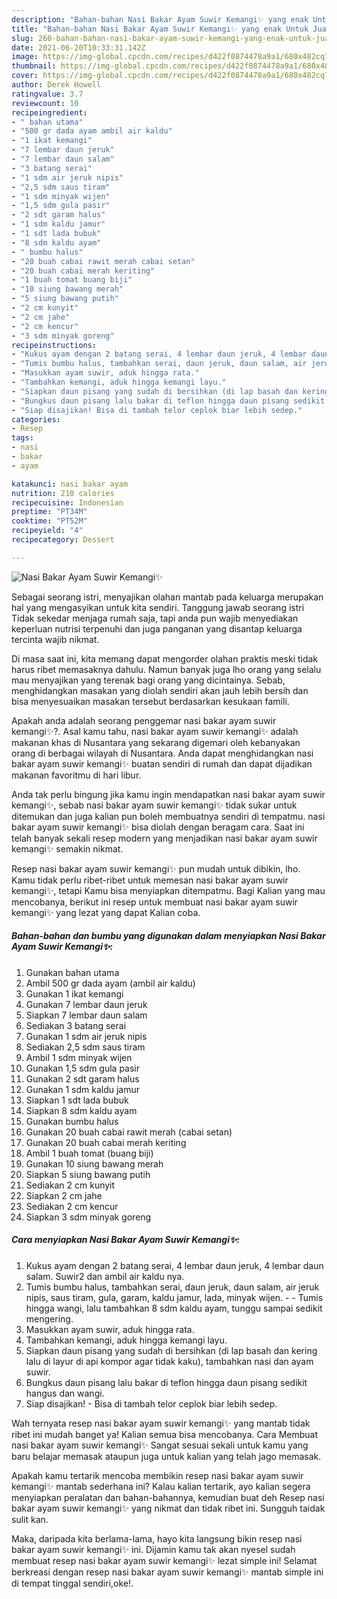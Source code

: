 ```yaml
---
description: "Bahan-bahan Nasi Bakar Ayam Suwir Kemangi✨ yang enak Untuk Jualan"
title: "Bahan-bahan Nasi Bakar Ayam Suwir Kemangi✨ yang enak Untuk Jualan"
slug: 260-bahan-bahan-nasi-bakar-ayam-suwir-kemangi-yang-enak-untuk-jualan
date: 2021-06-20T10:33:31.142Z
image: https://img-global.cpcdn.com/recipes/d422f0874478a9a1/680x482cq70/nasi-bakar-ayam-suwir-kemangi✨-foto-resep-utama.jpg
thumbnail: https://img-global.cpcdn.com/recipes/d422f0874478a9a1/680x482cq70/nasi-bakar-ayam-suwir-kemangi✨-foto-resep-utama.jpg
cover: https://img-global.cpcdn.com/recipes/d422f0874478a9a1/680x482cq70/nasi-bakar-ayam-suwir-kemangi✨-foto-resep-utama.jpg
author: Derek Howell
ratingvalue: 3.7
reviewcount: 10
recipeingredient:
- " bahan utama"
- "500 gr dada ayam ambil air kaldu"
- "1 ikat kemangi"
- "7 lembar daun jeruk"
- "7 lembar daun salam"
- "3 batang serai"
- "1 sdm air jeruk nipis"
- "2,5 sdm saus tiram"
- "1 sdm minyak wijen"
- "1,5 sdm gula pasir"
- "2 sdt garam halus"
- "1 sdm kaldu jamur"
- "1 sdt lada bubuk"
- "8 sdm kaldu ayam"
- " bumbu halus"
- "20 buah cabai rawit merah cabai setan"
- "20 buah cabai merah keriting"
- "1 buah tomat buang biji"
- "10 siung bawang merah"
- "5 siung bawang putih"
- "2 cm kunyit"
- "2 cm jahe"
- "2 cm kencur"
- "3 sdm minyak goreng"
recipeinstructions:
- "Kukus ayam dengan 2 batang serai, 4 lembar daun jeruk, 4 lembar daun salam. Suwir2 dan ambil air kaldu nya."
- "Tumis bumbu halus, tambahkan serai, daun jeruk, daun salam, air jeruk nipis, saus tiram, gula, garam, kaldu jamur, lada, minyak wijen.   Tumis hingga wangi, lalu tambahkan 8 sdm kaldu ayam, tunggu sampai sedikit mengering."
- "Masukkan ayam suwir, aduk hingga rata."
- "Tambahkan kemangi, aduk hingga kemangi layu."
- "Siapkan daun pisang yang sudah di bersihkan (di lap basah dan kering lalu di layur di api kompor agar tidak kaku), tambahkan nasi dan ayam suwir."
- "Bungkus daun pisang lalu bakar di teflon hingga daun pisang sedikit hangus dan wangi."
- "Siap disajikan! Bisa di tambah telor ceplok biar lebih sedep."
categories:
- Resep
tags:
- nasi
- bakar
- ayam

katakunci: nasi bakar ayam 
nutrition: 210 calories
recipecuisine: Indonesian
preptime: "PT34M"
cooktime: "PT52M"
recipeyield: "4"
recipecategory: Dessert

---
```



![Nasi Bakar Ayam Suwir Kemangi✨](https://img-global.cpcdn.com/recipes/d422f0874478a9a1/680x482cq70/nasi-bakar-ayam-suwir-kemangi✨-foto-resep-utama.jpg)

Sebagai seorang istri, menyajikan olahan mantab pada keluarga merupakan hal yang mengasyikan untuk kita sendiri. Tanggung jawab seorang istri Tidak sekedar menjaga rumah saja, tapi anda pun wajib menyediakan keperluan nutrisi terpenuhi dan juga panganan yang disantap keluarga tercinta wajib nikmat.

Di masa  saat ini, kita memang dapat mengorder olahan praktis meski tidak harus ribet memasaknya dahulu. Namun banyak juga lho orang yang selalu mau menyajikan yang terenak bagi orang yang dicintainya. Sebab, menghidangkan masakan yang diolah sendiri akan jauh lebih bersih dan bisa menyesuaikan masakan tersebut berdasarkan kesukaan famili. 



Apakah anda adalah seorang penggemar nasi bakar ayam suwir kemangi✨?. Asal kamu tahu, nasi bakar ayam suwir kemangi✨ adalah makanan khas di Nusantara yang sekarang digemari oleh kebanyakan orang di berbagai wilayah di Nusantara. Anda dapat menghidangkan nasi bakar ayam suwir kemangi✨ buatan sendiri di rumah dan dapat dijadikan makanan favoritmu di hari libur.

Anda tak perlu bingung jika kamu ingin mendapatkan nasi bakar ayam suwir kemangi✨, sebab nasi bakar ayam suwir kemangi✨ tidak sukar untuk ditemukan dan juga kalian pun boleh membuatnya sendiri di tempatmu. nasi bakar ayam suwir kemangi✨ bisa diolah dengan beragam cara. Saat ini telah banyak sekali resep modern yang menjadikan nasi bakar ayam suwir kemangi✨ semakin nikmat.

Resep nasi bakar ayam suwir kemangi✨ pun mudah untuk dibikin, lho. Kamu tidak perlu ribet-ribet untuk memesan nasi bakar ayam suwir kemangi✨, tetapi Kamu bisa menyiapkan ditempatmu. Bagi Kalian yang mau mencobanya, berikut ini resep untuk membuat nasi bakar ayam suwir kemangi✨ yang lezat yang dapat Kalian coba.

<!--inarticleads1-->

##### Bahan-bahan dan bumbu yang digunakan dalam menyiapkan Nasi Bakar Ayam Suwir Kemangi✨:

1. Gunakan  bahan utama
1. Ambil 500 gr dada ayam (ambil air kaldu)
1. Gunakan 1 ikat kemangi
1. Gunakan 7 lembar daun jeruk
1. Siapkan 7 lembar daun salam
1. Sediakan 3 batang serai
1. Gunakan 1 sdm air jeruk nipis
1. Sediakan 2,5 sdm saus tiram
1. Ambil 1 sdm minyak wijen
1. Gunakan 1,5 sdm gula pasir
1. Gunakan 2 sdt garam halus
1. Gunakan 1 sdm kaldu jamur
1. Siapkan 1 sdt lada bubuk
1. Siapkan 8 sdm kaldu ayam
1. Gunakan  bumbu halus
1. Gunakan 20 buah cabai rawit merah (cabai setan)
1. Gunakan 20 buah cabai merah keriting
1. Ambil 1 buah tomat (buang biji)
1. Gunakan 10 siung bawang merah
1. Siapkan 5 siung bawang putih
1. Sediakan 2 cm kunyit
1. Siapkan 2 cm jahe
1. Sediakan 2 cm kencur
1. Siapkan 3 sdm minyak goreng




<!--inarticleads2-->

##### Cara menyiapkan Nasi Bakar Ayam Suwir Kemangi✨:

1. Kukus ayam dengan 2 batang serai, 4 lembar daun jeruk, 4 lembar daun salam. Suwir2 dan ambil air kaldu nya.
1. Tumis bumbu halus, tambahkan serai, daun jeruk, daun salam, air jeruk nipis, saus tiram, gula, garam, kaldu jamur, lada, minyak wijen.  -  - Tumis hingga wangi, lalu tambahkan 8 sdm kaldu ayam, tunggu sampai sedikit mengering.
1. Masukkan ayam suwir, aduk hingga rata.
1. Tambahkan kemangi, aduk hingga kemangi layu.
1. Siapkan daun pisang yang sudah di bersihkan (di lap basah dan kering lalu di layur di api kompor agar tidak kaku), tambahkan nasi dan ayam suwir.
1. Bungkus daun pisang lalu bakar di teflon hingga daun pisang sedikit hangus dan wangi.
1. Siap disajikan! - Bisa di tambah telor ceplok biar lebih sedep.




Wah ternyata resep nasi bakar ayam suwir kemangi✨ yang mantab tidak ribet ini mudah banget ya! Kalian semua bisa mencobanya. Cara Membuat nasi bakar ayam suwir kemangi✨ Sangat sesuai sekali untuk kamu yang baru belajar memasak ataupun juga untuk kalian yang telah jago memasak.

Apakah kamu tertarik mencoba membikin resep nasi bakar ayam suwir kemangi✨ mantab sederhana ini? Kalau kalian tertarik, ayo kalian segera menyiapkan peralatan dan bahan-bahannya, kemudian buat deh Resep nasi bakar ayam suwir kemangi✨ yang nikmat dan tidak ribet ini. Sungguh taidak sulit kan. 

Maka, daripada kita berlama-lama, hayo kita langsung bikin resep nasi bakar ayam suwir kemangi✨ ini. Dijamin kamu tak akan nyesel sudah membuat resep nasi bakar ayam suwir kemangi✨ lezat simple ini! Selamat berkreasi dengan resep nasi bakar ayam suwir kemangi✨ mantab simple ini di tempat tinggal sendiri,oke!.

